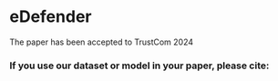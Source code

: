 # eDefender
The paper has been accepted to TrustCom 2024

### If you use our dataset or model in your paper, please cite:
